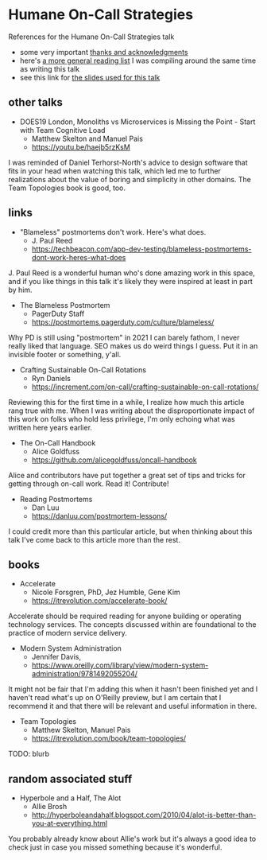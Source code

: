 # Humane On-Call Strategies

References for the Humane On-Call Strategies talk

* some very important [thanks and acknowledgments](thanks-and-acknowledgments.md)
* here's [a more general reading list](https://github.com/moutons/book-club) I was compiling around the same time as writing this talk
* see this link for [the slides used for this talk](/humane-on-call-strategies.pdf)

## other talks

- DOES19 London, Monoliths vs Microservices is Missing the Point - Start with Team Cognitive Load
  - Matthew Skelton and Manuel Pais
  - https://youtu.be/haejb5rzKsM

I was reminded of Daniel Terhorst-North's advice to design software that fits in your head when watching this talk, which led me to further realizations about the value of boring and simplicity in other domains. The Team Topologies book is good, too.

## links

- "Blameless" postmortems don't work. Here's what does.
  - J. Paul Reed
  - https://techbeacon.com/app-dev-testing/blameless-postmortems-dont-work-heres-what-does

J. Paul Reed is a wonderful human who's done amazing work in this space, and if you like things in this talk it's likely they were inspired at least in part by him.

- The Blameless Postmortem
  - PagerDuty Staff
  - https://postmortems.pagerduty.com/culture/blameless/

Why PD is still using "postmortem" in 2021 I can barely fathom, I never really liked that language. SEO makes us do weird things I guess. Put it in an invisible footer or something, y'all.

- Crafting Sustainable On-Call Rotations
  - Ryn Daniels
  - https://increment.com/on-call/crafting-sustainable-on-call-rotations/

Reviewing this for the first time in a while, I realize how much this article rang true with me. When I was writing about the disproportionate impact of this work on folks who hold less privilege, I'm only echoing what was written here years earlier.

- The On-Call Handbook
  - Alice Goldfuss
  - https://github.com/alicegoldfuss/oncall-handbook

Alice and contributors have put together a great set of tips and tricks for getting through on-call work. Read it! Contribute!

- Reading Postmortems
  - Dan Luu
  - https://danluu.com/postmortem-lessons/

I could credit more than this particular article, but when thinking about this talk I've come back to this article more than the rest.

## books

- Accelerate
  - Nicole Forsgren, PhD, Jez Humble, Gene Kim
  - https://itrevolution.com/accelerate-book/

Accelerate should be required reading for anyone building or operating technology services. The concepts discussed within are foundational to the practice of modern service delivery.

- Modern System Administration
  - Jennifer Davis,
  - https://www.oreilly.com/library/view/modern-system-administration/9781492055204/

It might not be fair that I'm adding this when it hasn't been finished yet and I haven't read what's up on O'Reilly preview, but I am certain that I recommend it and that there will be relevant and useful information in there.

- Team Topologies
  - Matthew Skelton, Manuel Pais
  - https://itrevolution.com/book/team-topologies/

TODO: blurb

## random associated stuff

- Hyperbole and a Half, The Alot
  - Allie Brosh
  - http://hyperboleandahalf.blogspot.com/2010/04/alot-is-better-than-you-at-everything.html

You probably already know about Allie's work but it's always a good idea to check just in case you missed something because it's wonderful.
